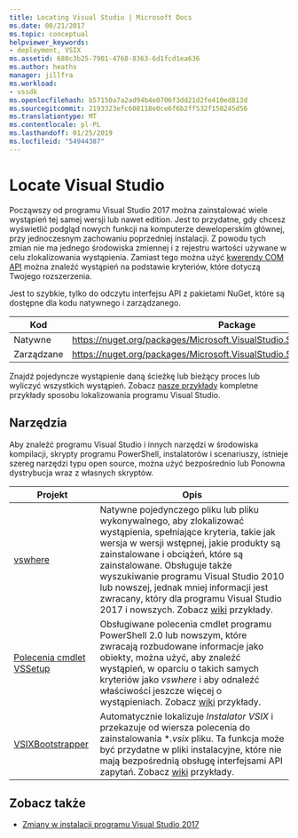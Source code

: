 ```yaml
---
title: Locating Visual Studio | Microsoft Docs
ms.date: 08/21/2017
ms.topic: conceptual
helpviewer_keywords:
- deployment, VSIX
ms.assetid: 680c3b25-7901-4768-8363-6d1fcd1ea636
ms.author: heaths
manager: jillfra
ms.workload:
- vssdk
ms.openlocfilehash: b57150a7a2ad94b4e0706f3dd21d2fe410ed813d
ms.sourcegitcommit: 2193323efc608118e0ce6f6b2ff532f158245d56
ms.translationtype: MT
ms.contentlocale: pl-PL
ms.lasthandoff: 01/25/2019
ms.locfileid: "54944387"
---
```

# <a name="locate-visual-studio"></a>Locate Visual Studio

Począwszy od programu Visual Studio 2017 można zainstalować wiele wystąpień tej samej wersji lub nawet edition. Jest to przydatne, gdy chcesz wyświetlić podgląd nowych funkcji na komputerze deweloperskim głównej, przy jednoczesnym zachowaniu poprzedniej instalacji. Z powodu tych zmian nie ma jednego środowiska zmiennej i z rejestru wartości używane w celu zlokalizowania wystąpienia. Zamiast tego można użyć [kwerendy COM API](https://msdn.microsoft.com/library/microsoft.visualstudio.setup.configuration.aspx) można znaleźć wystąpień na podstawie kryteriów, które dotyczą Twojego rozszerzenia.

Jest to szybkie, tylko do odczytu interfejsu API z pakietami NuGet, które są dostępne dla kodu natywnego i zarządzanego.

| Kod | Package |
| ---- | --- |
| Natywne | https://nuget.org/packages/Microsoft.VisualStudio.Setup.Configuration.Native |
| Zarządzane | https://nuget.org/packages/Microsoft.VisualStudio.Setup.Configuration.Interop |

Znajdź pojedyncze wystąpienie daną ścieżkę lub bieżący proces lub wyliczyć wszystkich wystąpień. Zobacz [nasze przykłady](https://github.com/Microsoft/vs-setup-samples) kompletne przykłady sposobu lokalizowania programu Visual Studio.

## <a name="tools"></a>Narzędzia

Aby znaleźć programu Visual Studio i innych narzędzi w środowiska kompilacji, skrypty programu PowerShell, instalatorów i scenariuszy, istnieje szereg narzędzi typu open source, można użyć bezpośrednio lub Ponowna dystrybucja wraz z własnych skryptów.

| Projekt | Opis |
| ------- | ----------- |
| [vswhere](https://github.com/Microsoft/vswhere) | Natywne pojedynczego pliku lub pliku wykonywalnego, aby zlokalizować wystąpienia, spełniające kryteria, takie jak wersja w wersji wstępnej, jakie produkty są zainstalowane i obciążeń, które są zainstalowane. Obsługuje także wyszukiwanie programu Visual Studio 2010 lub nowszej, jednak mniej informacji jest zwracany, który dla programu Visual Studio 2017 i nowszych. Zobacz [wiki](https://github.com/Microsoft/vswhere/wiki) przykłady. |
| [Polecenia cmdlet VSSetup](https://github.com/Microsoft/vssetup.powershell) | Obsługiwane polecenia cmdlet programu PowerShell 2.0 lub nowszym, które zwracają rozbudowane informacje jako obiekty, można użyć, aby znaleźć wystąpień, w oparciu o takich samych kryteriów jako _vswhere_ i aby odnaleźć właściwości jeszcze więcej o wystąpieniach. Zobacz [wiki](https://github.com/Microsoft/vssetup.powershell/wiki) przykłady. |
| [VSIXBootstrapper](https://github.com/Microsoft/vsixbootstrapper) | Automatycznie lokalizuje _Instalator VSIX_ i przekazuje od wiersza polecenia do zainstalowania **.vsix* pliku. Ta funkcja może być przydatne w pliki instalacyjne, które nie mają bezpośrednią obsługę interfejsami API zapytań. Zobacz [wiki](https://github.com/Microsoft/vsixbootstrapper/wiki) przykłady. |

## <a name="see-also"></a>Zobacz także

* [Zmiany w instalacji programu Visual Studio 2017](https://blogs.msdn.microsoft.com/heaths/2016/09/15/changes-to-visual-studio-15-setup/)
